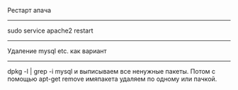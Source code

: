 Рестарт апача
_______________________________
sudo service apache2 restart
________________________________

Удаление mysql etc. как вариант
_______________________________
dpkg -l | grep -i mysql 
и выписываем все ненужные пакеты. Потом с помощью apt-get remove имяпакета удаляем по одному или пачкой.
